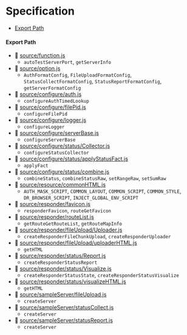 # Specification

* [Export Path](#export-path)

#### Export Path
+ 📄 [source/function.js](source/function.js)
  - `autoTestServerPort`, `getServerInfo`
+ 📄 [source/option.js](source/option.js)
  - `AuthFormatConfig`, `FileUploadFormatConfig`, `StatusCollectFormatConfig`, `StatusReportFormatConfig`, `getServerFormatConfig`
+ 📄 [source/configure/auth.js](source/configure/auth.js)
  - `configureAuthTimedLookup`
+ 📄 [source/configure/filePid.js](source/configure/filePid.js)
  - `configureFilePid`
+ 📄 [source/configure/logger.js](source/configure/logger.js)
  - `configureLogger`
+ 📄 [source/configure/serverBase.js](source/configure/serverBase.js)
  - `configureServerBase`
+ 📄 [source/configure/status/Collector.js](source/configure/status/Collector.js)
  - `configureStatusCollector`
+ 📄 [source/configure/status/applyStatusFact.js](source/configure/status/applyStatusFact.js)
  - `applyFact`
+ 📄 [source/configure/status/combine.js](source/configure/status/combine.js)
  - `combineStatus`, `combineStatusRaw`, `setRangeRaw`, `setSumRaw`
+ 📄 [source/resource/commonHTML.js](source/resource/commonHTML.js)
  - `AUTH_MASK_SCRIPT`, `COMMON_LAYOUT`, `COMMON_SCRIPT`, `COMMON_STYLE`, `DR_BROWSER_SCRIPT`, `INJECT_GLOBAL_ENV_SCRIPT`
+ 📄 [source/responder/favicon.js](source/responder/favicon.js)
  - `responderFavicon`, `routeGetFavicon`
+ 📄 [source/responder/routeList.js](source/responder/routeList.js)
  - `getRouteGetRouteList`, `getRouteMapInfo`
+ 📄 [source/responder/fileUpload/Uploader.js](source/responder/fileUpload/Uploader.js)
  - `createResponderFileChunkUpload`, `createResponderUploader`
+ 📄 [source/responder/fileUpload/uploaderHTML.js](source/responder/fileUpload/uploaderHTML.js)
  - `getHTML`
+ 📄 [source/responder/status/Report.js](source/responder/status/Report.js)
  - `createResponderStatusReport`
+ 📄 [source/responder/status/Visualize.js](source/responder/status/Visualize.js)
  - `createResponderStatusState`, `createResponderStatusVisualize`
+ 📄 [source/responder/status/visualizeHTML.js](source/responder/status/visualizeHTML.js)
  - `getHTML`
+ 📄 [source/sampleServer/fileUpload.js](source/sampleServer/fileUpload.js)
  - `createServer`
+ 📄 [source/sampleServer/statusCollect.js](source/sampleServer/statusCollect.js)
  - `createServer`
+ 📄 [source/sampleServer/statusReport.js](source/sampleServer/statusReport.js)
  - `createServer`
